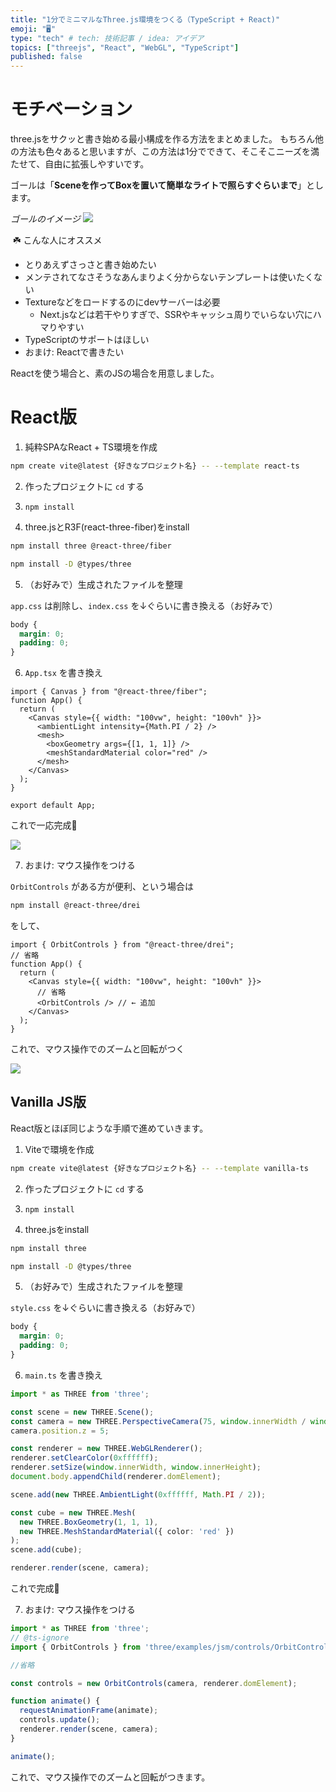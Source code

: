 ```yaml
---
title: "1分でミニマルなThree.js環境をつくる（TypeScript + React)"
emoji: "🖥️"
type: "tech" # tech: 技術記事 / idea: アイデア
topics: ["threejs", "React", "WebGL", "TypeScript"]
published: false
---
```


# モチベーション  

three.jsをサクッと書き始める最小構成を作る方法をまとめました。
もちろん他の方法も色々あると思いますが、この方法は1分でできて、そこそこニーズを満たせて、自由に拡張しやすいです。

ゴールは「**Sceneを作ってBoxを置いて簡単なライトで照らすぐらいまで**」とします。

*ゴールのイメージ*
![](/images/minimal-three-js-setup/red-box-rotate.gif)

️
☘️ こんな人にオススメ
- とりあえずさっさと書き始めたい
- メンテされてなさそうなあんまりよく分からないテンプレートは使いたくない
- Textureなどをロードするのにdevサーバーは必要
  - Next.jsなどは若干やりすぎで、SSRやキャッシュ周りでいらない穴にハマりやすい
- TypeScriptのサポートはほしい
- おまけ: Reactで書きたい

Reactを使う場合と、素のJSの場合を用意しました。

# React版  

1. 純粋SPAなReact + TS環境を作成

```bash
npm create vite@latest {好きなプロジェクト名} -- --template react-ts
```

2. 作ったプロジェクトに `cd` する

3. `npm install`

4. three.jsとR3F(react-three-fiber)をinstall

```bash
npm install three @react-three/fiber
```

```bash
npm install -D @types/three 
```

5. （お好みで）生成されたファイルを整理


`app.css` は削除し、`index.css` を↓ぐらいに書き換える（お好みで）
```css:index.css
body {
  margin: 0;
  padding: 0;
}
```

6. `App.tsx` を書き換え


```typescript:App.tsx
import { Canvas } from "@react-three/fiber";
function App() {
  return (
    <Canvas style={{ width: "100vw", height: "100vh" }}>
      <ambientLight intensity={Math.PI / 2} />
      <mesh>
        <boxGeometry args={[1, 1, 1]} />
        <meshStandardMaterial color="red" />
      </mesh>
    </Canvas>
  );
}

export default App;
```

これで一応完成🎉

![](/images/minimal-three-js-setup/red-box.png)

7. おまけ: マウス操作をつける

`OrbitControls` がある方が便利、という場合は

```bash
npm install @react-three/drei
```

をして、

```typescript:App.tsx
import { OrbitControls } from "@react-three/drei";
// 省略
function App() {
  return (
    <Canvas style={{ width: "100vw", height: "100vh" }}>
      // 省略
      <OrbitControls /> // ← 追加
    </Canvas>
  );
}
```

これで、マウス操作でのズームと回転がつく


![](/images/minimal-three-js-setup/red-box-rotate.gif)


## Vanilla JS版  

React版とほぼ同じような手順で進めていきます。

1. Viteで環境を作成

```bash
npm create vite@latest {好きなプロジェクト名} -- --template vanilla-ts
```

2. 作ったプロジェクトに `cd` する

3. `npm install`

4. three.jsをinstall

```bash
npm install three
```

```bash
npm install -D @types/three
```

5. （お好みで）生成されたファイルを整理

`style.css` を↓ぐらいに書き換える（お好みで）
```css:style.css
body {
  margin: 0;
  padding: 0;
}
```

6. `main.ts` を書き換え

```typescript:main.ts
import * as THREE from 'three';

const scene = new THREE.Scene();
const camera = new THREE.PerspectiveCamera(75, window.innerWidth / window.innerHeight, 0.1, 1000);
camera.position.z = 5;

const renderer = new THREE.WebGLRenderer();
renderer.setClearColor(0xffffff);
renderer.setSize(window.innerWidth, window.innerHeight);
document.body.appendChild(renderer.domElement);

scene.add(new THREE.AmbientLight(0xffffff, Math.PI / 2));

const cube = new THREE.Mesh(
  new THREE.BoxGeometry(1, 1, 1),
  new THREE.MeshStandardMaterial({ color: 'red' })
);
scene.add(cube);

renderer.render(scene, camera);
```

これで完成🎉

7. おまけ: マウス操作をつける

```typescript:main.ts
import * as THREE from 'three';
// @ts-ignore
import { OrbitControls } from 'three/examples/jsm/controls/OrbitControls';

//省略

const controls = new OrbitControls(camera, renderer.domElement);

function animate() {
  requestAnimationFrame(animate);
  controls.update();
  renderer.render(scene, camera);
}

animate();
```

これで、マウス操作でのズームと回転がつきます。